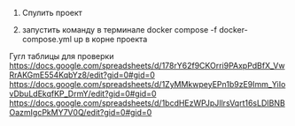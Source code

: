 1. Спулить проект
    
2. запустить команду в терминале docker compose -f docker-compose.yml up в корне проекта

Гугл таблицы для проверки 
  https://docs.google.com/spreadsheets/d/178rY62f9CKOrri9PAxpPdBfX_VwRrAKGmE554KqbYz8/edit?gid=0#gid=0
  https://docs.google.com/spreadsheets/d/1ZyMMkwpeyEPn1b9zE9Imm_YiIovDbuLdEkqfKP_DrmY/edit?gid=0#gid=0
  https://docs.google.com/spreadsheets/d/1bcdHEzWPJpJIlrsVqrt16sLDIBNBOazmIgcPkMY7V0Q/edit?gid=0#gid=0


